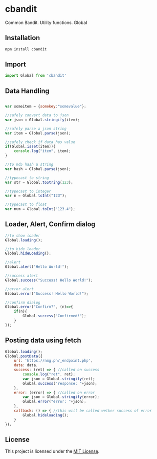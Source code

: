 # cbandit

Common Bandit. Utility functions. Global

## Installation

```javascript
npm install cbandit
```

## Import

```javascript
import Global from 'cbandit'
```

## Data Handling
```javascript

var someitem = {somekey:"somevalue"};

//safely convert data to json 
var json = Global.stringify(item);

//safely parse a json string
var item = Global.parse(json);

//safely check if data has value
if(Global.isset(item)){
	console.log("item", item);
}

//to md5 hash a string
var hash = Global.parse(json);

//typecast to string
var str = Global.toString(123);

//typecast to integer
var n = Global.toInt("123");

//typecast to float
var num = Global.toInt("123.4");


```
## Loader, Alert, Confirm dialog
```javascript
//to show loader
Global.loading();

//to hide loader
Global.hideLoading();

//alert
Global.alert("Hello World!");

//success alert
Global.success("Success! Hello World!");

//error alert
Global.error("Success! Hello World!");

//confirm dialog
Global.error("Confirm?", (n)=>{
	if(n){
		Global.success("Confirmed!");
	}
});
```

## Posting data using fetch
```javascript
Global.loading();
Global.postData({
	url: 'https://nmg.ph/_endpoint.php',
	data: data,
	success: (ret) => { //called on success
		console.log("ret", ret);
		var json = Global.stringify(ret);
		Global.success("response: "+json);
	},
	error: (error) => { //called on error
		var json = Global.stringify(error);
		Global.error("error: "+json);
	},
	callback: () => { //this will be called wether success of error
		Global.hideloading();
	}
});
```


## License

This project is licensed under the [MIT License](LICENSE).
